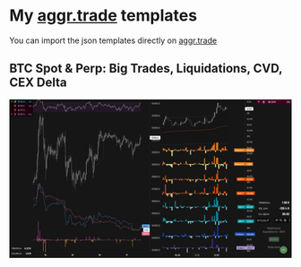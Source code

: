 # My [aggr.trade](https://aggr.trade) templates

You can import the json templates directly on [aggr.trade](https://aggr.trade) 

## BTC Spot & Perp: Big Trades, Liquidations,  CVD, CEX Delta
![v2](screenshots/v2.jpg)